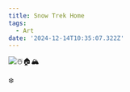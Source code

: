 ```yaml
---
title: Snow Trek Home
tags:
  - Art
date: '2024-12-14T10:35:07.322Z'
---
```


![☃️🏠🏔️](http://res.cloudinary.com/cpadilla/image/upload/v1734104812/chrisdpadilla/blog/art/mxdtfdolcroaw4b0qqz7.jpg)

❄️
